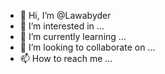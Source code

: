- 👋 Hi, I’m @Lawabyder
- 👀 I’m interested in ...
- 🌱 I’m currently learning ...
- 💞️ I’m looking to collaborate on ...
- 📫 How to reach me ...

<!---
Lawabyder/Lawabyder is a ✨ special ✨ repository because its `README.md` (this file) appears on your GitHub profile.
You can click the Preview link to take a look at your changes.
--->
